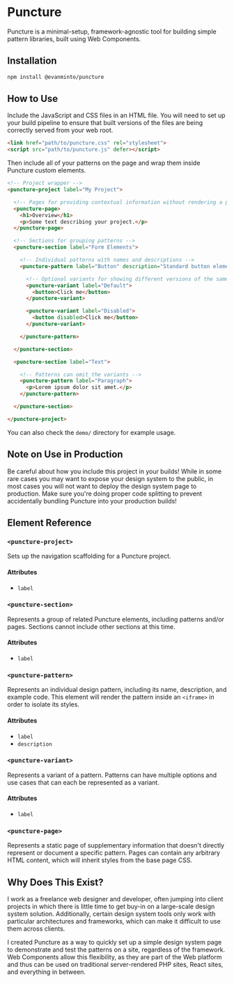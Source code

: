 # Puncture

Puncture is a minimal-setup, framework-agnostic tool for building simple pattern
libraries, built using Web Components.

## Installation

```sh
npm install @evanminto/puncture
```

## How to Use

Include the JavaScript and CSS files in an HTML file. You will need to set up
your build pipeline to ensure that built versions of the files are being
correctly served from your web root.

```html
<link href="path/to/puncture.css" rel="stylesheet">
<script src="path/to/puncture.js" defer></script>
```

Then include all of your patterns on the page and wrap them inside Puncture custom elements.

```html
<!-- Project wrapper -->
<puncture-project label="My Project">

  <!-- Pages for providing contextual information without rendering a pattern. -->
  <puncture-page>
    <h1>Overview</h1>
    <p>Some text describing your project.</p>
  </puncture-page>

  <!-- Sections for grouping patterns -->
  <puncture-section label="Form Elements">

    <!-- Individual patterns with names and descriptions -->
    <puncture-pattern label="Button" description="Standard button element.">

      <!-- Optional variants for showing different versions of the same pattern -->
      <puncture-variant label="Default">
        <button>Click me</button>
      </puncture-variant>

      <puncture-variant label="Disabled">
        <button disabled>Click me</button>
      </puncture-variant>

    </puncture-pattern>

  </puncture-section>

  <puncture-section label="Text">

    <!-- Patterns can omit the variants -->
    <puncture-pattern label="Paragraph">
      <p>Lorem ipsum dolor sit amet.</p>
    </puncture-pattern>

  </puncture-section>

</puncture-project>
```

You can also check the `demo/` directory for example usage.

## Note on Use in Production

Be careful about how you include this project in your builds! While in some rare
cases you may want to expose your design system to the public, in most cases you
will not want to deploy the design system page to production. Make sure you're
doing proper code splitting to prevent accidentally bundling Puncture into your
production builds!

## Element Reference

### `<puncture-project>`

Sets up the navigation scaffolding for a Puncture project.

#### Attributes

* `label`

### `<puncture-section>`

Represents a group of related Puncture elements, including patterns and/or
pages. Sections cannot include other sections at this time.

#### Attributes

* `label`

### `<puncture-pattern>`

Represents an individual design pattern, including its name, description, and
example code. This element will render the pattern inside an `<iframe>` in order
to isolate its styles.

#### Attributes

* `label`
* `description`

### `<puncture-variant>`

Represents a variant of a pattern. Patterns can have multiple options and use
cases that can each be represented as a variant.

#### Attributes

* `label`

### `<puncture-page>`

Represents a static page of supplementary information that doesn't directly
represent or document a specific pattern. Pages can contain any arbitrary HTML
content, which will inherit styles from the base page CSS.

## Why Does This Exist?

I work as a freelance web designer and developer, often jumping into client projects
in which there is little time to get buy-in on a large-scale design system
solution. Additionally, certain design system tools only work with particular
architectures and frameworks, which can make it difficult to use them across
clients.

I created Puncture as a way to quickly set up a simple design system page to
demonstrate and test the patterns on a site, regardless of the framework. Web Components
allow this flexibility, as they are part of the Web platform and thus can be
used on traditional server-rendered PHP sites, React sites, and everything in
between.
